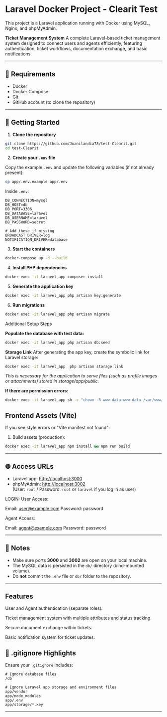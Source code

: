 # Laravel Docker Project - Clearit Test

This project is a Laravel application running with Docker using MySQL, Nginx, and phpMyAdmin.

**Ticket Management System**
A complete Laravel-based ticket management system designed to connect users and agents efficiently, featuring authentication, ticket workflows, documentation exchange, and basic notifications.

---

## 🐳 Requirements

- Docker
- Docker Compose
- Git
- GitHub account (to clone the repository)

---

## 🚀 Getting Started

1. **Clone the repository**

```bash
git clone https://github.com/Juanilandia78/test-Clearit.git
cd test-Clearit
```

2. **Create your `.env` file**

Copy the example `.env` and update the following variables (if not already present):

```bash
cp app/.env.example app/.env
```

Inside `.env`:

```env
DB_CONNECTION=mysql
DB_HOST=db
DB_PORT=3306
DB_DATABASE=laravel
DB_USERNAME=laravel
DB_PASSWORD=secret

# Add these if missing
BROADCAST_DRIVER=log
NOTIFICATION_DRIVER=database
```

3. **Start the containers**

```bash
docker-compose up -d --build
```

4. **Install PHP dependencies**

```bash
docker exec -it laravel_app composer install
```

5. **Generate the application key**

```bash
docker exec -it laravel_app php artisan key:generate
```

6. **Run migrations**

```bash
docker exec -it laravel_app php artisan migrate
```

Additional Setup Steps

**Populate the database with test data:**

```bash
docker exec -it laravel_app php artisan db:seed
```

**Storage Link**
After generating the app key, create the symbolic link for Laravel storage:

```bash
docker exec -it laravel_app  php artisan storage:link
```
*This is necessary for the application to serve files (such as profile images or attachments) stored in storage/app/public.*


**If there are permission errors:**

```bash
docker exec -it laravel_app sh -c "chown -R www-data:www-data /var/www/storage /var/www/bootstrap/cache && chmod -R 775 /var/www/storage"
```


## Frontend Assets (Vite)

If you see style errors or "Vite manifest not found":

1. Build assets (production):
```bash
docker exec -it laravel_app npm install && npm run build
```


---

## 🌐 Access URLs

- Laravel app: [http://localhost:3000](http://localhost:3000)
- phpMyAdmin: [http://localhost:3002](http://localhost:3002)  
  (User: `root` / Password: `root` or `laravel` if you log in as user)

LOGIN:
User Access:

Email: user@example.com
Password: password

Agent Access:

Email: agent@example.com
Password: password

---

## 📌 Notes

- Make sure ports **3000** and **3002** are open on your local machine.
- The MySQL data is persisted in the `db/` directory (bind-mounted volume).
- Do **not** commit the `.env` file or `db/` folder to the repository.

---

## Features

User and Agent authentication (separate roles).

Ticket management system with multiple attributes and status tracking.

Secure document exchange within tickets.

Basic notification system for ticket updates.


## 🛑 .gitignore Highlights

Ensure your `.gitignore` includes:

```gitignore
# Ignore database files
/db

# Ignore Laravel app storage and environment files
app/vendor
app/node_modules
app/.env
app/storage/*.key
```

---


